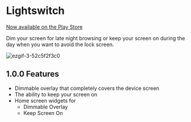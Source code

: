 # Lightswitch
[Now available on the Play Store](https://play.google.com/store/apps/details?id=com.ryanmak.lightswitch)

Dim your screen for late night browsing or keep your screen on during the day when you want to avoid the lock screen.





![ezgif-3-52c5f2f3c0](https://user-images.githubusercontent.com/19227507/171495415-f48b8799-ad13-467b-a546-0765d2aaadcd.gif)





## 1.0.0 Features
- Dimmable overlay that completely covers the device screen
- The ability to keep your screen on
- Home screen widgets for
  - Dimmable Overlay
  - Keep Screen On
